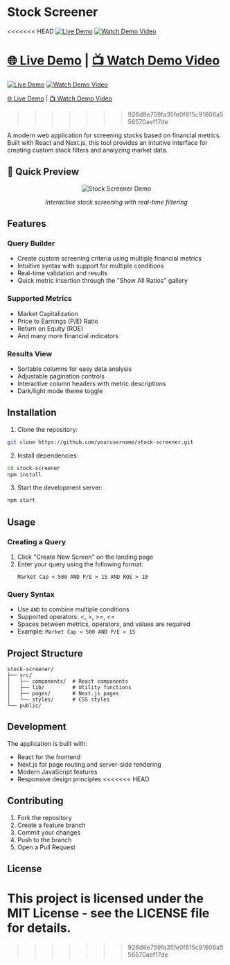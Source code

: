 # Stock Screener

<<<<<<< HEAD
[![Live Demo](https://img.shields.io/badge/Live-Demo-brightgreen.svg)](https://stock-screener-demo.vercel.app)
[![Watch Demo Video](https://img.shields.io/badge/Watch-Demo_Video-red.svg)](https://youtu.be/your-demo-video)

[🌐 Live Demo](https://stock-screener-demo.vercel.app) | [📺 Watch Demo Video](https://youtu.be/your-demo-video)
=======
[![Live Demo](https://img.shields.io/badge/Live-Demo-brightgreen.svg)](https://stock-screener-tool-rosy.vercel.app/)
[![Watch Demo Video](https://img.shields.io/badge/Watch-Demo_Video-red.svg)](https://youtu.be/your-demo-video)

[🌐 Live Demo](https://stock-screener-tool-rosy.vercel.app/) | [📺 Watch Demo Video](https://youtu.be/your-demo-video)
>>>>>>> 926d8e759fa35fe0f815c91606a556570aef17de

A modern web application for screening stocks based on financial metrics. Built with React and Next.js, this tool provides an intuitive interface for creating custom stock filters and analyzing market data.

## 🎯 Quick Preview

<div align="center">
  <img src="/api/placeholder/800/400" alt="Stock Screener Demo" />
  <p><i>Interactive stock screening with real-time filtering</i></p>
</div>

## Features

### Query Builder
- Create custom screening criteria using multiple financial metrics
- Intuitive syntax with support for multiple conditions
- Real-time validation and results
- Quick metric insertion through the "Show All Ratios" gallery

### Supported Metrics
- Market Capitalization
- Price to Earnings (P/E) Ratio
- Return on Equity (ROE)
- And many more financial indicators

### Results View
- Sortable columns for easy data analysis
- Adjustable pagination controls
- Interactive column headers with metric descriptions
- Dark/light mode theme toggle

## Installation

1. Clone the repository:
```bash
git clone https://github.com/yourusername/stock-screener.git
```

2. Install dependencies:
```bash
cd stock-screener
npm install
```

3. Start the development server:
```bash
npm start
```

## Usage

### Creating a Query
1. Click "Create New Screen" on the landing page
2. Enter your query using the following format:
   ```
   Market Cap < 500 AND P/E > 15 AND ROE > 10
   ```

### Query Syntax
- Use `AND` to combine multiple conditions
- Supported operators: <, >, >=, <=
- Spaces between metrics, operators, and values are required
- Example: `Market Cap < 500 AND P/E > 15`

## Project Structure

```
stock-screener/
├── src/
│   ├── components/  # React components
│   ├── lib/         # Utility functions
│   ├── pages/       # Next.js pages
│   └── styles/      # CSS styles
└── public/
```

## Development

The application is built with:
- React for the frontend
- Next.js for page routing and server-side rendering
- Modern JavaScript features
- Responsive design principles
<<<<<<< HEAD

## Contributing

1. Fork the repository
2. Create a feature branch
3. Commit your changes
4. Push to the branch
5. Open a Pull Request

## License

This project is licensed under the MIT License - see the LICENSE file for details.
=======
>>>>>>> 926d8e759fa35fe0f815c91606a556570aef17de
